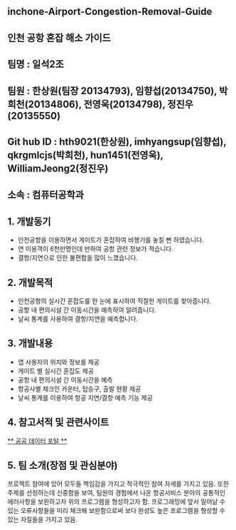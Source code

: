 ## inchone-Airport-Congestion-Removal-Guide

## 인천 공항 혼잡 해소 가이드 

## 팀명 : 일석2조

## 팀원 : 한상원(팀장 20134793), 임향섭(20134750), 박희천(20134806), 전영욱(20134798), 정진우(20135550)

## Git hub ID : hth9021(한상원), imhyangsup(임향섭), qkrgmlcjs(박희천), hun1451(전영욱), WilliamJeong2(정진우)

## 소속 : 컴퓨터공학과

## 1. 개발동기
- 인천공항을 이용하면서 게이트가 혼잡하여 비행기를 놓칠 뻔 하였습니다.
- 연 이용객이 6천만명인데 반하여 공항 관련 정보가 적습니다.
- 결항/지연으로 인한 불편함을 많이 느꼈습니다.

## 2. 개발목적
- 인천공항의 실시간 혼잡도를 한 눈에 표시하여 적절한 게이트를 찾아줍니다.
- 공항 내 편의시설 간 이동시간을 예측하여 알려줍니다.
- 날씨 통계를 사용하여 결항/지연을 예측합니다.

## 3. 개발내용
- 앱 사용자의 위치와 정보를 제공
- 게이트 별 실시간 혼잡도 제공
- 공항 내 편의시설 간 이동시간을 예측
- 항공사별 체크인 카운터, 탑승구, 출발 현황 제공
- 날씨 통계를 이용하여 항공 지연/결항 예측 기능 제공

## 4. 참고서적 및 관련사이트
[** 공공 데이터 포털 **](http://www.data.go.kr)

## 5. 팀 소개(장점 및 관심분야)
 프로젝트 참여에 있어 모두들 책임감을 가지고 적극적인 참여 자세를 가지고 있음.
 또한 주제를 선정하는데 신중함을 보여, 팀원의 경험에서 나온 항공서비스 분야의 공통적인 에러사항을 보완하고자 위의 프로그램을 형성하고자 함.
 프로그래밍에 앞서 일어날 수 있는 오류사항들을 미리 체크해 보완함으로써 보다 완성도 높은 프로그램을 형성할 수 있는 자질들을 가지고 있음.
